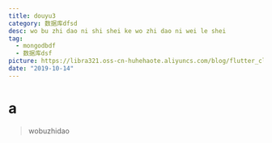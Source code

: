 ```yaml
---
title: douyu3
category: 数据库dfsd
desc: wo bu zhi dao ni shi shei ke wo zhi dao ni wei le shei
tag:
  - mongodbdf
  - 数据库dsf
picture: https://libra321.oss-cn-huhehaote.aliyuncs.com/blog/flutter_clean_4.png
date: "2019-10-14"
---
```


# a

> wobuzhidao
